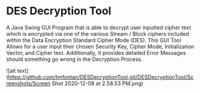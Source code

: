 # DES Decryption Tool
A Java Swing GUI Program that is able to decrypt user inputted cipher text which is encrypted via one of the various Stream / Block ciphers included within the Data Encryption Standard Cipher Mode (DES).  This GUI Tool Allows for a user input their chosen Security Key, Cipher Mode, Initialization Vector, and Cipher text. Additionally, it provides detailed Error Messages should something go wrong in the Decryption Process.

![alt text](https://github.com/tmfontan/DESDecryptionTool.git/DESDecryptionTool/Screenshots/Screen Shot 2020-12-08 at 2.58.53 PM.png)
